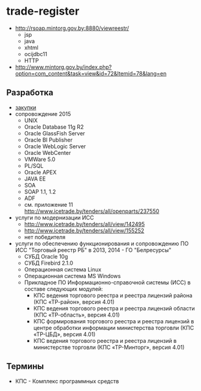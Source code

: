 # trade-register

* http://rsoap.mintorg.gov.by:8880/viewreestr/
  * jsp
  * java
  * xhtml
  * ocijdbc11
  * HTTP
* http://www.mintorg.gov.by/index.php?option=com_content&task=view&id=72&Itemid=78&lang=en

## Разработка

* [закупки][]
* сопровождение 2015
  * UNIX
  * Oracle Database 11g R2
  * Oracle GlassFish Server
  * Oracle BI Publisher
  * Oracle WebLogic Server
  * Oracle WebCenter
  * VMWare 5.0 
  * PL/SQL
  * Oracle APEX
  * JAVA EE
  * SOA
  * SOAP 1.1, 1.2
  * ADF
  * см. приложение 11 http://www.icetrade.by/tenders/all/openparts/237550
* услуги по модернизации ИСС
  * http://www.icetrade.by/tenders/all/view/142495
  * http://www.icetrade.by/tenders/all/view/155252
  * нет победителя
* услуги по обеспечению функционирования и сопровождению ПО ИСС "Торговый реестр РБ" в 2013, 2014 - ГО "Белресурсы"
  * СУБД Oracle 10g
  * СУБД Firebird 2.1.0
  * Операционная система Linux
  * Операционная система MS Windows
  * Прикладное ПО Информационно-справочной системы (ИСС) в составе следующих модулей:
    * КПС ведения торгового реестра и реестра лицензий района (КПС «ТР-район», версия 4.01)
    * КПС ведения торгового реестра и реестра лицензий области (КПС «ТР-область», версия 4.01)
    * КПС формирования торгового реестра и реестра лицензий в центре обработки информации министерства торговли (КПС «ТР-ЦБД», версия 4.01)
    * КПС ведения торгового реестра и реестра лицензий в министерстве торговли (КПС «ТР-Минторг», версия 4.01)

[закупки]: http://www.icetrade.by/search/aucArchive?search_text=%D1%80%D0%B5%D0%B5%D1%81%D1%82%D1%80&zakup_type%5B1%5D=1&zakup_type%5B2%5D=1&auc_num=&okrb=&company_title=&establishment=33&industries=&period=&created_from=&created_to=&request_end_from=&request_end_to=&t%5BTrade%5D=1&t%5BeTrade%5D=1&t%5BRequest%5D=1&t%5BsingleSource%5D=1&t%5BAuction%5D=1&t%5BOther%5D=1&t%5BcontractingTrades%5D=1&t%5Bnegotiations%5D=1&r%5B1%5D=1&r%5B2%5D=2&r%5B7%5D=7&r%5B3%5D=3&r%5B4%5D=4&r%5B6%5D=6&r%5B5%5D=5&sort=num%3Adesc&sbm=1&onPage=20

## Термины

* КПС - Комплекс программных средств
